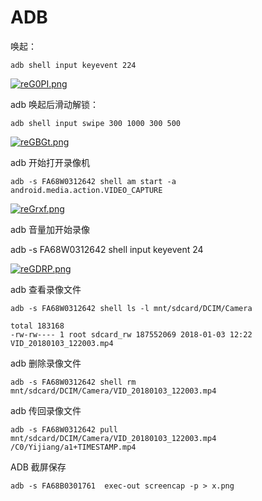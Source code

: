 # ADB
唤起：

    adb shell input keyevent 224
[![reG0PI.png](https://s3.ax1x.com/2020/12/13/reG0PI.png)](https://imgchr.com/i/reG0PI)

adb 唤起后滑动解锁：

    adb shell input swipe 300 1000 300 500
[![reGBGt.png](https://s3.ax1x.com/2020/12/13/reGBGt.png)](https://imgchr.com/i/reGBGt)

adb 开始打开录像机

    adb -s FA68W0312642 shell am start -a android.media.action.VIDEO_CAPTURE
[![reGrxf.png](https://s3.ax1x.com/2020/12/13/reGrxf.png)](https://imgchr.com/i/reGrxf)

adb 音量加开始录像

adb -s FA68W0312642 shell input keyevent 24

[![reGDRP.png](https://s3.ax1x.com/2020/12/13/reGDRP.png)](https://imgchr.com/i/reGDRP)

adb 查看录像文件

    adb -s FA68W0312642 shell ls -l mnt/sdcard/DCIM/Camera

    total 183168
    -rw-rw---- 1 root sdcard_rw 187552069 2018-01-03 12:22 VID_20180103_122003.mp4

adb 删除录像文件

    adb -s FA68W0312642 shell rm mnt/sdcard/DCIM/Camera/VID_20180103_122003.mp4

adb 传回录像文件

    adb -s FA68W0312642 pull mnt/sdcard/DCIM/Camera/VID_20180103_122003.mp4 /C0/Yijiang/a1+TIMESTAMP.mp4

ADB 截屏保存

    adb -s FA68B0301761  exec-out screencap -p > x.png
